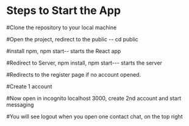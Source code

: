 # Steps to Start the App

#Clone the repository to your local machine

#Open the project, redirect to the public -- cd public

#install npm, npm start-- starts the React app

#Redirect to Server, npm install, npm start--- starts the server

#Redirects to the register page if no account opened.

#Create 1 account

#Now open in incognito localhost 3000, create 2nd account and start messaging

#You will see logout when you open one contact chat, on the top right

